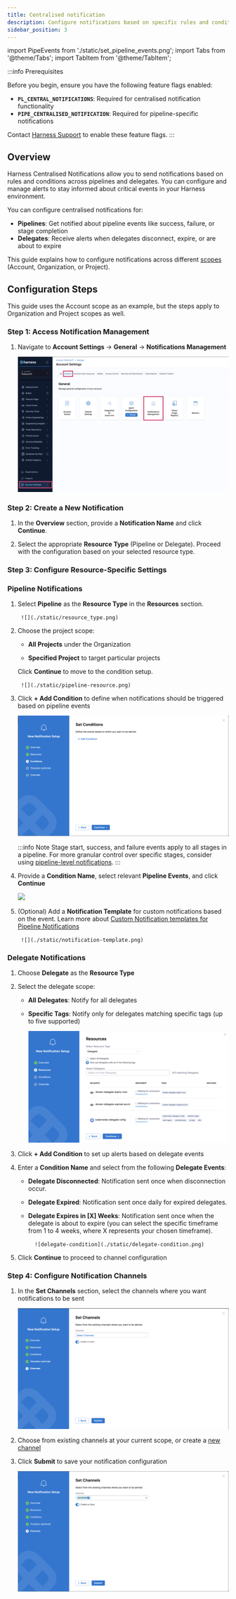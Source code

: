 ```yaml
---
title: Centralised notification
description: Configure notifications based on specific rules and conditions in pipelines, delegates, and other Harness components to keep teams informed of critical events.
sidebar_position: 3
---
```


import PipeEvents from './static/set_pipeline_events.png';
import Tabs from '@theme/Tabs';
import TabItem from '@theme/TabItem';

:::info Prerequisites

Before you begin, ensure you have the following feature flags enabled:

- **`PL_CENTRAL_NOTIFICATIONS`**: Required for centralised notification functionality
- **`PIPE_CENTRALISED_NOTIFICATION`**: Required for pipeline-specific notifications

Contact [Harness Support](mailto:support@harness.io) to enable these feature flags.
:::

## Overview

Harness Centralised Notifications allow you to send notifications based on rules and conditions across pipelines and delegates. You can configure and manage alerts to stay informed about critical events in your Harness environment.

You can configure centralised notifications for:

- **Pipelines**: Get notified about pipeline events like success, failure, or stage completion
- **Delegates**: Receive alerts when delegates disconnect, expire, or are about to expire

This guide explains how to configure notifications across different [scopes](/docs/platform/role-based-access-control/rbac-in-harness/#permissions-hierarchy-scopes) (Account, Organization, or Project).

## Configuration Steps

This guide uses the Account scope as an example, but the steps apply to Organization and Project scopes as well.

### Step 1: Access Notification Management

1. Navigate to **Account Settings** → **General** → **Notifications Management**

   ![account-level-notification](./static/organization-setting-notification-management.png)

### Step 2: Create a New Notification

1. In the **Overview** section, provide a **Notification Name** and click **Continue**.

2. Select the appropriate **Resource Type** (Pipeline or Delegate). Proceed with the configuration based on your selected resource type.

### Step 3: Configure Resource-Specific Settings

<Tabs>
<TabItem queryString="pipeline" value="Pipeline" Label="pipeline" default>

### Pipeline Notifications

1. Select **Pipeline** as the **Resource Type** in the **Resources** section.

        ![](./static/resource_type.png)

2. Choose the project scope:
   
   - **All Projects** under the Organization
   
   - **Specified Project** to target particular projects

   Click **Continue** to move to the condition setup.

        ![](./static/pipeline-resource.png)

3. Click **+ Add Condition** to define when notifications should be triggered based on pipeline events

   ![](./static/resource-pipeline-condition.png)

   :::info Note
   Stage start, success, and failure events apply to all stages in a pipeline. For more granular control over specific stages, consider using [pipeline-level notifications](/docs/continuous-delivery/x-platform-cd-features/cd-steps/notify-users-of-pipeline-events.md).
   :::

4. Provide a **Condition Name**, select relevant **Pipeline Events**, and click **Continue**

   <img src={PipeEvents} width="500"/>

5. (Optional) Add a **Notification Template** for custom notifications based on the event. Learn more about [Custom Notification templates for Pipeline Notifications](/docs/platform/templates/customized-notification-template)

        ![](./static/notification-template.png)   

</TabItem>

<TabItem value="Delegate" label="Delegate">

### Delegate Notifications

1. Choose **Delegate** as the **Resource Type**

2. Select the delegate scope:
   
   - **All Delegates**: Notify for all delegates

   - **Specific Tags**: Notify only for delegates matching specific tags (up to five supported)

        ![delegate-resource-type](./static/delegate-resource-type.png)

3. Click **+ Add Condition** to set up alerts based on delegate events

4. Enter a **Condition Name** and select from the following **Delegate Events**:
   
   - **Delegate Disconnected**: Notification sent once when disconnection occur.
   
   - **Delegate Expired**: Notification sent once daily for expired delegates.
   
   - **Delegate Expires in [X] Weeks**: Notification sent once when the delegate is about to expire (you can select the specific timeframe from 1 to 4 weeks, where X represents your chosen timeframe).

           ![delegate-condition](./static/delegate-condition.png)

5. Click **Continue** to proceed to channel configuration

</TabItem>
</Tabs>

### Step 4: Configure Notification Channels

1. In the **Set Channels** section, select the channels where you want notifications to be sent

   ![](./static/select-channels.png)

2. Choose from existing channels at your current scope, or create a [new channel](/docs/platform/notifications/notification-settings.md)

3. Click **Submit** to save your notification configuration

   ![](./static/submit-notification.png)












